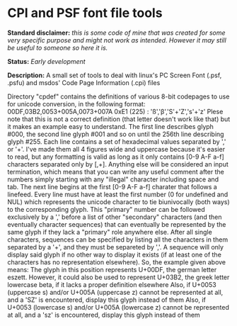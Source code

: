 # CPI and PSF font file tools

**Standard disclaimer:** _this is some code of mine that was created for some very specific purpose and might not work as intended. However it may still be useful to someone so here it is._

**Status:** _Early development_

**Description:** A small set of tools to deal with linux's PC Screen Font (.psf, .psfu) and msdos' Code Page Information (.cpi) files

Directory "cpdef" contains the definitions of various 8-bit codepages to use for unicode conversion, in the following format:
00DF,03B2,0053+005A,0073+007A                     0xE1 (225) : 'ß','β','S'+'Z','s'+'z'
Plese note that this is not a correct definition (that letter doesn't work like that) but it makes an example easy to understand.
The first line describes glyph #000, the second line glyph #001 and so on until the 256th line describing glyph #255. Each line contains a set of hexadecimal values separated by ',' or '+'. I've made them all 4 figures wide and uppercase because it's easier to read, but any formatting is valid as long as it only contains [0-9 A-F a-f] characters separated only by [,+]. Anything else will be considered an input termination, which means that you can write any useful comment after the numbers simply starting with any "illegal" character including space and tab. The next line begins at the first [0-9 A-F a-f] charater that follows a linefeed.
Every line must have at least the first number (0 for undefined and NUL) which represents the unicode character to tie biunivocally (both ways) to the corresponding glyph. This "primary" number can be followed exclusively by a ',' before a list of other "secondary" characters (and then eventually character sequences) that can eventually be represented by the same glyph if they lack a "primary" role anywhere else. After all single characters, sequences can be specified by listing all the characters in them separated by a '+', and they must be separeted by ','. A sequence will only display said glyph if no other way to display it exists (if at least one of the characters has no representation elsewhere).
So, the example given above means:
The glyph in this position represents U+00DF, the german letter eszett.
However, it could also be used to represent U+03B2, the greek letter lowercase beta, if it lacks a proper definition elsewhere
Also, if U+0053 (uppercase s) and/or U+005A (uppercase z) cannot be represented at all, and a 'SZ' is encountered, display this glyph instead of them
Also, if U+0053 (lowercase s) and/or U+005A (lowercase z) cannot be represented at all, and a 'sz' is encountered, display this glyph instead of them 
